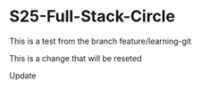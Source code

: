 # S25-Full-Stack-Circle

This is a test from the branch feature/learning-git

This is a change that will be reseted

Update
